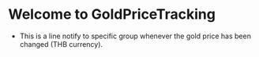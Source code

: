 # Welcome to GoldPriceTracking

-   This is a line notify to specific group whenever the gold price has been changed (THB currency).
